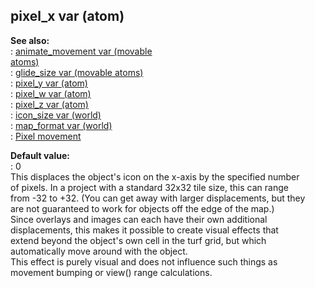 ## pixel_x var (atom)    
**See also:**    
:   [animate_movement var (movable    
    atoms)](/atom/movable/var/animate_movement)    
:   [glide_size var (movable atoms)](/atom/movable/var/glide_size)    
:   [pixel_y var (atom)](/atom/var/pixel_y)    
:   [pixel_w var (atom)](/atom/var/pixel_w)    
:   [pixel_z var (atom)](/atom/var/pixel_z)    
:   [icon_size var (world)](/world/var/icon_size)    
:   [map_format var (world)](/world/var/map_format)    
:   [Pixel movement](/%7Bnotes%7D/pixel-movement)    
<!-- -->    
**Default value:**    
:   0    
This displaces the object\'s icon on the x-axis by the specified number    
of pixels. In a project with a standard 32x32 tile size, this can range    
from -32 to +32. (You can get away with larger displacements, but they    
are not guaranteed to work for objects off the edge of the map.)    
Since overlays and images can each have their own additional    
displacements, this makes it possible to create visual effects that    
extend beyond the object\'s own cell in the turf grid, but which    
automatically move around with the object.    
This effect is purely visual and does not influence such things as    
movement bumping or view() range calculations.  